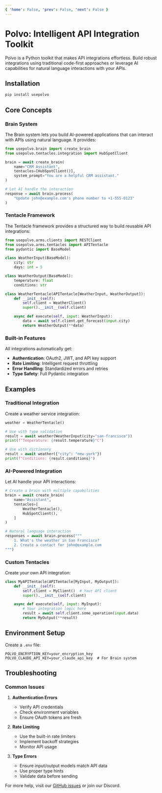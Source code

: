 ```yaml
---
{ 'home': False, 'prev': False, 'next': False }
---
```

# Polvo: Intelligent API Integration Toolkit

Polvo is a Python toolkit that makes API integrations effortless. Build robust integrations using traditional code-first approaches or leverage AI capabilities for natural language interactions with your APIs.

## Installation

```bash
pip install usepolvo
```

## Core Concepts

### Brain System

The Brain system lets you build AI-powered applications that can interact with APIs using natural language. It provides:

```python
from usepolvo.brain import create_brain
from usepolvo.tentacles.integration import HubSpotClient

brain = await create_brain(
    name="CRM Assistant",
    tentacles=[HubSpotClient()],
    system_prompt="You are a helpful CRM assistant."
)

# Let AI handle the interaction
response = await brain.process(
    "Update john@example.com's phone number to +1-555-0123"
)
```

### Tentacle Framework

The Tentacle framework provides a structured way to build reusable API integrations:

```python
from usepolvo.arms.clients import RESTClient
from usepolvo.arms.tentacles import APITentacle
from pydantic import BaseModel

class WeatherInput(BaseModel):
    city: str
    days: int = 5

class WeatherOutput(BaseModel):
    temperature: float
    conditions: str

class WeatherTentacle(APITentacle[WeatherInput, WeatherOutput]):
    def __init__(self):
        self.client = WeatherClient()
        super().__init__(self.client)

    async def execute(self, input: WeatherInput):
        data = await self.client.get_forecast(input.city)
        return WeatherOutput(**data)
```

### Built-in Features

All integrations automatically get:
- **Authentication**: OAuth2, JWT, and API key support
- **Rate Limiting**: Intelligent request throttling
- **Error Handling**: Standardized errors and retries
- **Type Safety**: Full Pydantic integration

## Examples

### Traditional Integration

Create a weather service integration:

```python
weather = WeatherTentacle()

# Use with type validation
result = await weather(WeatherInput(city="san-francisco"))
print(f"Temperature: {result.temperature}°C")

# Use with dictionary
result = await weather({"city": "new-york"})
print(f"Conditions: {result.conditions}")
```

### AI-Powered Integration

Let AI handle your API interactions:

```python
# Create a brain with multiple capabilities
brain = await create_brain(
    name="Assistant",
    tentacles=[
        WeatherTentacle(),
        HubSpotClient(),
    ]
)

# Natural language interaction
responses = await brain.process("""
    1. What's the weather in San Francisco?
    2. Create a contact for john@example.com
""")
```

### Custom Tentacles

Create your own API integration:

```python
class MyAPITentacle(APITentacle[MyInput, MyOutput]):
    def __init__(self):
        self.client = MyClient()  # Your API client
        super().__init__(self.client)

    async def execute(self, input: MyInput):
        # Your integration logic here
        result = await self.client.some_operation(input.data)
        return MyOutput(**result)
```

## Environment Setup

Create a `.env` file:

```env
POLVO_ENCRYPTION_KEY=your_encryption_key
POLVO_CLAUDE_API_KEY=your_claude_api_key  # For Brain system
```

## Troubleshooting

### Common Issues

1. **Authentication Errors**
   - Verify API credentials
   - Check environment variables
   - Ensure OAuth tokens are fresh

2. **Rate Limiting**
   - Use the built-in rate limiters
   - Implement backoff strategies
   - Monitor API usage

3. **Type Errors**
   - Ensure input/output models match API data
   - Use proper type hints
   - Validate data before sending

For more help, visit our [GitHub issues](https://github.com/usepolvo/polvo-python/issues) or join our Discord.